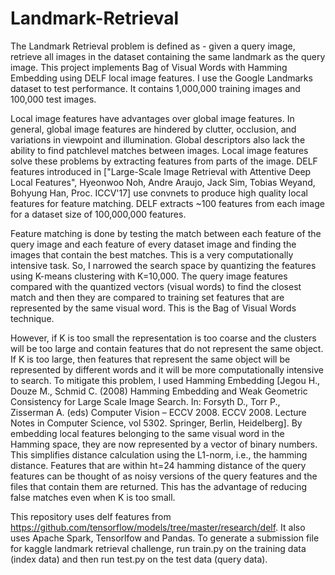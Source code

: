 # Landmark-Retrieval

The Landmark Retrieval problem is defined as - given a query image, retrieve all images in the dataset containing the same landmark as the query image. This project implements Bag of Visual Words with Hamming Embedding using DELF local image features. I use the Google Landmarks dataset to test performance. It contains 1,000,000 training images and 100,000 test images.

Local image features have advantages over global image features. In general, global image features are hindered by clutter, occlusion, and variations in viewpoint and illumination. Global descriptors also lack the ability to find patchlevel matches between images. Local image features solve these problems by extracting features from parts of the image. DELF features introduced in ["Large-Scale Image Retrieval with Attentive Deep Local Features", Hyeonwoo Noh, Andre Araujo, Jack Sim, Tobias Weyand, Bohyung Han, Proc. ICCV'17] use convnets to produce high quality local features for feature matching. DELF extracts ~100 features from each image for a dataset size of 100,000,000 features.

Feature matching is done by testing the match between each feature of the query image and each feature of every dataset image and finding the images that contain the best matches. This is a very computationally intensive task. So, I narrowed the search space by quantizing the features using K-means clustering with K=10,000. The query image features compared with the quantized vectors (visual words) to find the closest match and then they are compared to training set features that are represented by the same visual word. This is the Bag of Visual Words technique.

However, if K is too small the representation is too coarse and the clusters will be too large and contain features that do not represent the same object. If K is too large, then features that represent the same object will be represented by different words and it will be more computationally intensive to search. To mitigate this problem, I used Hamming Embedding [Jegou H., Douze M., Schmid C. (2008) Hamming Embedding and Weak Geometric Consistency for Large Scale Image Search. In: Forsyth D., Torr P., Zisserman A. (eds) Computer Vision – ECCV 2008. ECCV 2008. Lecture Notes in Computer Science, vol 5302. Springer, Berlin, Heidelberg]. By embedding local features belonging to the same visual word in the Hamming space, they are now represented by a vector of binary numbers. This simplifies distance calculation using the L1-norm, i.e., the hamming distance. Features that are within ht=24 hamming distance of the query features can be thought of as noisy versions of the query features and the files that contain them are returned. This has the advantage of reducing false matches even when K is too small.

This repository uses delf features from https://github.com/tensorflow/models/tree/master/research/delf. It also uses Apache Spark, Tensorlfow and Pandas. To generate a submission file for kaggle landmark retrieval challenge, run train.py on the training data (index data) and then run test.py on the test data (query data).
